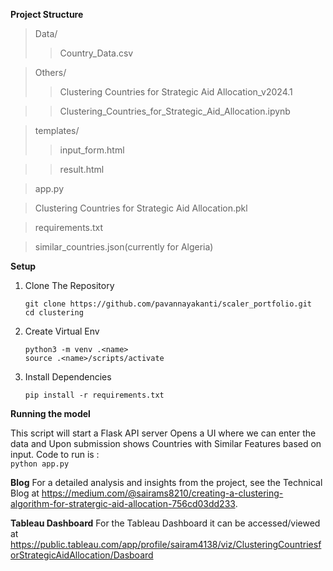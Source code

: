 **Project Structure**
>Data/
>>Country_Data.csv

>Others/
>>Clustering Countries for Strategic Aid Allocation_v2024.1

>>Clustering_Countries_for_Strategic_Aid_Allocation.ipynb

>templates/
>>input_form.html

>>result.html

>app.py

>Clustering Countries for Strategic Aid Allocation.pkl

>requirements.txt

>similar_countries.json(currently for Algeria)


**Setup**
1. Clone The Repository
   ```
   git clone https://github.com/pavannayakanti/scaler_portfolio.git
   cd clustering
   ```
2. Create Virtual Env
    ```
    python3 -m venv .<name>
    source .<name>/scripts/activate
    ```
3. Install Dependencies
   ```
   pip install -r requirements.txt
   ```

**Running the model**

This script will start a Flask API server Opens a UI where we can enter the data and Upon submission shows Countries with Similar Features based on input. Code to run is :  
    ```
    python app.py
    ```

**Blog**
For a detailed analysis and insights from the project, see the Technical Blog at https://medium.com/@sairams8210/creating-a-clustering-algorithm-for-stratergic-aid-allocation-756cd03dd233.

**Tableau Dashboard**
For the Tableau Dashboard it can be accessed/viewed at https://public.tableau.com/app/profile/sairam4138/viz/ClusteringCountriesforStrategicAidAllocation/Dasboard
